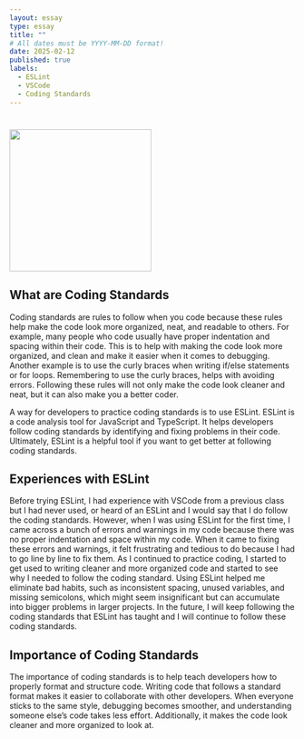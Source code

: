 ```yaml
---
layout: essay
type: essay
title: "" 
# All dates must be YYYY-MM-DD format!
date: 2025-02-12
published: true
labels:
  - ESLint
  - VSCode
  - Coding Standards
---
```


# <img width="250px"  src="/img/" >

## What are Coding Standards
Coding standards are rules to follow when you code because these rules help make the code look more organized, neat, and readable to others. For example, many people who code usually have proper indentation and spacing within their code. This is to help with making the code look more organized, and clean and make it easier when it comes to debugging. Another example is to use the curly braces when writing if/else statements or for loops. Remembering to use the curly braces, helps with avoiding errors. Following these rules will not only make the code look cleaner and neat, but it can also make you a better coder. 

A way for developers to practice coding standards is to use ESLint. ESLint is a code analysis tool for JavaScript and TypeScript. It helps developers follow coding standards by identifying and fixing problems in their code. Ultimately, ESLint is a helpful tool if you want to get better at following coding standards.

## Experiences with ESLint
Before trying ESLint, I had experience with VSCode from a previous class but I had never used, or heard of an ESLint and I would say that I do follow the coding standards. However, when I was using ESLint for the first time, I came across a bunch of errors and warnings in my code because there was no proper indentation and space within my code. When it came to fixing these errors and warnings, it felt frustrating and tedious to do because I had to go line by line to fix them. As I continued to practice coding, I started to get used to writing cleaner and more organized code and started to see why I needed to follow the coding standard. Using ESLint helped me eliminate bad habits, such as inconsistent spacing, unused variables, and missing semicolons, which might seem insignificant but can accumulate into bigger problems in larger projects. In the future, I will keep following the coding standards that ESLint has taught and I will continue to follow these coding standards.

## Importance of Coding Standards
The importance of coding standards is to help teach developers how to properly format and structure code. Writing code that follows a standard format makes it easier to collaborate with other developers. When everyone sticks to the same style, debugging becomes smoother, and understanding someone else’s code takes less effort. Additionally, it makes the code look cleaner and more organized to look at. 

